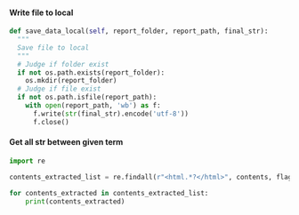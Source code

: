 #### Write file to local

```python
def save_data_local(self, report_folder, report_path, final_str):
  """
  Save file to local
  """
  # Judge if folder exist
  if not os.path.exists(report_folder):
    os.mkdir(report_folder)
  # Judge if file exist
  if not os.path.isfile(report_path):
    with open(report_path, 'wb') as f:
      f.write(str(final_str).encode('utf-8'))
      f.close()
```



#### Get all str between given term

```python
import re

contents_extracted_list = re.findall(r"<html.*?</html>", contents, flags=re.DOTALL)

for contents_extracted in contents_extracted_list:
    print(contents_extracted)
```

